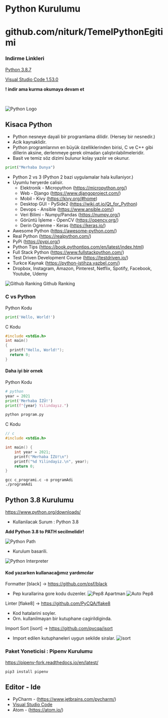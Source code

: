 # Python Kurulumu

# github.com/niturk/TemelPythonEgitimi
### Indirme Linkleri
[Python 3.8.7](https://www.python.org/ftp/python/3.8.7/python-3.8.7-amd64.exe)

[Visual Studio Code 1.53.0](https://code.visualstudio.com/sha/download?build=stable&os=win32-user)

**! indir ama kurma okumaya devam et**

</br>

![Python Logo](https://www.python.org/static/img/python-logo.png)
## Kisaca Python
* Python nesneye dayali bir programlama dilidir. (Hersey bir nesnedir.)
* Acik kaynaklidir.
* Python programlarının en büyük özelliklerinden birisi, C ve C++ gibi dillerin aksine, derlenmeye gerek olmadan çalıştırılabilmeleridir.
* Basit ve temiz söz dizimi bulunur kolay yazılır ve okunur.
```python
print("Merhaba Dunya")
```
* Python 2 vs 3 (Python 2 bazi uygulamalar hala kullaniyor.)
* Uyumlu heryerde calisir.
    - Elektronik - Micropython (https://micropython.org/)
    - Web - Django (https://www.djangoproject.com/)
    - Mobil - Kivy (https://kivy.org/#home)
    - Desktop GUI - PySide2 (https://wiki.qt.io/Qt_for_Python)
    - Devops - Ansible (https://www.ansible.com/)
    - Veri Bilimi - Numpy/Pandas (https://numpy.org/)
    - Görüntü İşleme - OpenCV (https://opencv.org/)
    - Derin Ogrenme - Keras (https://keras.io/)
* Awesome Python (https://awesome-python.com/)
* Real Python (https://realpython.com/)
* PyPi (https://pypi.org/)
* Python Tips (https://book.pythontips.com/en/latest/index.html)
* Full Stack Python (https://www.fullstackpython.com/)
* Test Driven Development Course (https://testdriven.io/)
* Turkce Kaynak (https://python-istihza.yazbel.com/)
* Dropbox, Instagram, Amazon, Pinterest, Netflix, Spotify, Facebook, Youtube, Udemy

![Github Ranking](img/github_ranking.png)
Github Ranking
### C vs Python
Python Kodu
```python
print('Hello, World!')
```
C Kodu
```c
#include <stdio.h>
int main()
{
  printf("Hello, World!");
  return 0;
}
```
#### **Daha iyi bir ornek**

Python Kodu
```python
# python
year = 2021
print('Merhaba İZÜ!')
print(f"{year} Yılındayız.")
```
```python
python program.py
```
C Kodu
```c
// c
#include <stdio.h>

int main() {
	int year = 2021;
	printf("Merhaba İZU!\n")
	printf("%d Yilindayiz.\n", year);
	return 0;
}
```
```shell
gcc c_programi.c -o programAdi
./programAdi
```

## Python 3.8 Kurulumu

https://www.python.org/downloads/

* Kullanilacak Surum : Python 3.8

**Add Python 3.8 to PATH secilmelidir!**

![Python Path](img/pythonpath.png)



* Kurulum basarili.

![Python Interpreter](img/pythoninterpreter.png)

#### Kod yazarken kullanacağımız yardımcılar

Formatter [black] -> https://github.com/psf/black
* Pep kurallarina gore kodu duzenler.
![Pep8 Apartman](img/pep8-apartman.jpg)
![Auto Pep8](img/auto-pep8.png)

Linter [flake8] -> https://github.com/PyCQA/flake8
* Kod hatalarini soyler.
* Orn. kullanilmayan bir kutuphane cagirildiginda.

Import Sort [isort] -> https://github.com/pycqa/isort
* Import edilen kutuphaneleri uygun sekilde siralar.
![isort](img/isort.png)

### Paket Yoneticisi : Pipenv Kurulumu

https://pipenv-fork.readthedocs.io/en/latest/

```shell
pip3 install pipenv
```

## Editor - Ide

* PyCharm - (https://www.jetbrains.com/pycharm/)
* [Visual Studio Code](2-vscode.md)
* Atom - (https://atom.io/)
